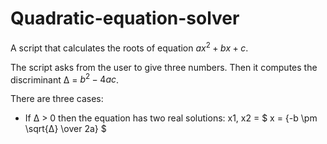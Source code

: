 # Quadratic-equation-solver
A script that calculates the roots of equation $ax^2 + bx + c$.

The script asks from the user to give three numbers. Then it computes the discriminant Δ = $b^2 - 4ac$. 

There are three cases:

- If Δ > 0 then the equation has two real solutions: x1, x2 = $ x = {-b \pm \sqrt{Δ} \over 2a} $
